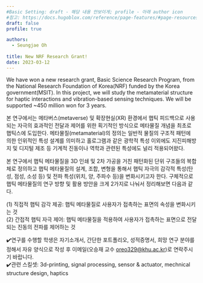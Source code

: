 ```yaml
---
#Basic Setting: draft - 해당 내용 안보이게; profile - 아래 author icon
#참고: https://docs.hugoblox.com/reference/page-features/#page-resources-attachments-and-links
draft: false 
profile: true

authors: 
  - Seungjae Oh
  
title: New NRF Research Grant! 
date: 2023-03-12
---
```


We have won a new research grant, Basic Science Research Program, from the National Research Foundation of Korea(NRF) funded by the Korea government(MSIT). 
In this project, we will study the metamaterial structure for haptic interactions and vibration-based sensing techniques. 
We will be supported ~450 million won for 3 years.

<!--more-->
본 연구에서는 메타버스(metaverse) 및 확장현실(XR) 환경에서 햅틱 피드백으로 사용되는 자극의 효과적인 전달과 제어를 위한 획기적인 방식으로 메타물질 개념을 최초로 햅틱스에 도입한다. 메타물질(metamaterial)의 정의는 일반적 물질의 구조적 패턴에 의한 인위적인 특성 설계를 의미하고 홀로그램과 같은 광학적 특성 이외에도 지진피해방지 및 디지털 제조 등 기계적 진동이나 역학과 관련된 특성에도 널리 적용되어왔다.

본 연구에서 햅틱 메타물질을 3D 인쇄 및 2차 가공을 거친 패턴화된 단위 구조들의 복합체로 정의하고 햅틱 메타물질의 설계, 조합, 변형을 통해서 햅틱 자극의 감각적 특성(탄성, 점성, 소성 등) 및 전파 특성(위치, 양, 주파수 등)을 변화시키고자 한다. 구체적으로 햅틱 메타물질의 연구 방향 및 활용 방안을 크게 2가지로 나눠서 정리해보면 다음과 같다. 

(1) 직접적 햅틱 감각 제공: 햅틱 메타물질로 사용자가 접촉하는 표면의 속성을 변화시키는 것 <br>
(2) 간접적 햅틱 자극 제어: 햅틱 메타물질을 적용하여 사용자가 접촉하는 표면으로 전달되는 진동의 전파를 제어하는 것

✔️연구를 수행할 학생은 자기소개서, 간단한 포트폴리오, 성적증명서, 희망 연구 분야를 정해서 자유 양식으로 작성 후 이메일(오승재 교수 oreo329@khu.ac.kr)로 연락주시기 바랍니다. <br>
✔️관련 스킬셋: 3d-printing, signal processing, sensor & actuator, mechnical structure design, haptics 
